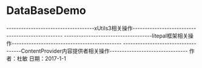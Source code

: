 # DataBaseDemo

------------------------------------xUtils3相关操作-------------------------------------------------
------------------------------------litepal框架相关操作---------------------------------------------
------------------------------------ContentProvider内容提供者相关操作--------------------------------
作者：杜敏
日期：2017-1-1
